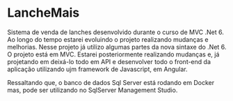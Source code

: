 # LancheMais
Sistema de venda de lanches desenvolvido durante o curso de MVC .Net 6. 
Ao longo do tempo estarei evoluindo o projeto realizando mudanças e melhorias.
Nesse projeto já utilizo algumas partes da nova sintaxe do .Net 6.  
O projeto está em MVC. Estarei posteriormente realizando mudanças e, já projetando em deixá-lo todo em API e desenvolver todo 
o front-end da aplicação utilizando ujm framework de Javascript, em Angular.

Ressaltando que, o banco de dados Sql Server está rodando em Docker mas, pode ser utilizando no SqlServer Management Studio.

